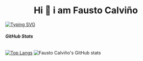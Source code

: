 **<h1 align="center">Hi 👋 i am Fausto Calviño</h1>**
[![Typing SVG](https://readme-typing-svg.demolab.com?font=Share+Tech+Mono&weight=500&size=30&duration=7000&pause=1000&center=true&vCenter=true&repeat=false&width=435&lines=Frontend+Web+Developer)](https://git.io/typing-svg)

*<h4 align="left">GitHub Stats</h4>*
<br>
[![Top Langs](https://github-readme-stats.vercel.app/api/top-langs/?username=faustocalvinio&layout=compact)](https://github.com/anuraghazra/github-readme-stats)
![Fausto Calviño's GitHub stats](https://github-readme-stats.vercel.app/api?username=faustocalvinio&show_icons=true&theme=transparent)

